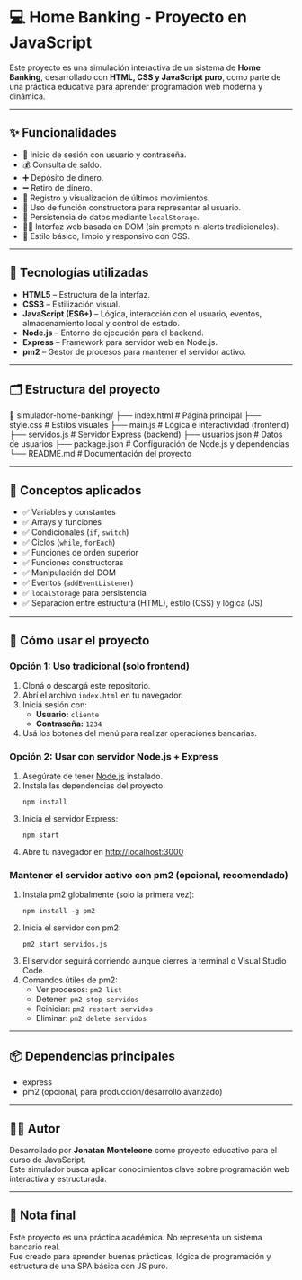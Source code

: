 # 💻 Home Banking - Proyecto en JavaScript

Este proyecto es una simulación interactiva de un sistema de **Home Banking**, desarrollado con **HTML, CSS y JavaScript puro**, como parte de una práctica educativa para aprender programación web moderna y dinámica.

---

## ✨ Funcionalidades

- 🔐 Inicio de sesión con usuario y contraseña.
- 💰 Consulta de saldo.
- ➕ Depósito de dinero.
- ➖ Retiro de dinero.
- 📜 Registro y visualización de últimos movimientos.
- 🧠 Uso de función constructora para representar al usuario.
- 💾 Persistencia de datos mediante `localStorage`.
- 👨‍💻 Interfaz web basada en DOM (sin prompts ni alerts tradicionales).
- 🎨 Estilo básico, limpio y responsivo con CSS.

---

## 🧪 Tecnologías utilizadas

- **HTML5** – Estructura de la interfaz.
- **CSS3** – Estilización visual.
- **JavaScript (ES6+)** – Lógica, interacción con el usuario, eventos, almacenamiento local y control de estado.
- **Node.js** – Entorno de ejecución para el backend.
- **Express** – Framework para servidor web en Node.js.
- **pm2** – Gestor de procesos para mantener el servidor activo.

---

## 🗂️ Estructura del proyecto

📁 simulador-home-banking/
├── index.html # Página principal
├── style.css # Estilos visuales
├── main.js # Lógica e interactividad (frontend)
├── servidos.js # Servidor Express (backend)
├── usuarios.json # Datos de usuarios
├── package.json # Configuración de Node.js y dependencias
└── README.md # Documentación del proyecto

---

## 🧠 Conceptos aplicados

- ✅ Variables y constantes  
- ✅ Arrays y funciones  
- ✅ Condicionales (`if`, `switch`)  
- ✅ Ciclos (`while`, `forEach`)  
- ✅ Funciones de orden superior  
- ✅ Funciones constructoras  
- ✅ Manipulación del DOM  
- ✅ Eventos (`addEventListener`)  
- ✅ `localStorage` para persistencia  
- ✅ Separación entre estructura (HTML), estilo (CSS) y lógica (JS)

---

## 🚀 Cómo usar el proyecto

### Opción 1: Uso tradicional (solo frontend)
1. Cloná o descargá este repositorio.
2. Abrí el archivo `index.html` en tu navegador.
3. Iniciá sesión con:
   - **Usuario:** `cliente`
   - **Contraseña:** `1234`
4. Usá los botones del menú para realizar operaciones bancarias.

### Opción 2: Usar con servidor Node.js + Express
1. Asegúrate de tener [Node.js](https://nodejs.org/) instalado.
2. Instala las dependencias del proyecto:
   ```
   npm install
   ```
3. Inicia el servidor Express:
   ```
   npm start
   ```
4. Abre tu navegador en [http://localhost:3000](http://localhost:3000)

### Mantener el servidor activo con pm2 (opcional, recomendado)
1. Instala pm2 globalmente (solo la primera vez):
   ```
   npm install -g pm2
   ```
2. Inicia el servidor con pm2:
   ```
   pm2 start servidos.js
   ```
3. El servidor seguirá corriendo aunque cierres la terminal o Visual Studio Code.
4. Comandos útiles de pm2:
   - Ver procesos: `pm2 list`
   - Detener: `pm2 stop servidos`
   - Reiniciar: `pm2 restart servidos`
   - Eliminar: `pm2 delete servidos`

---

## 📦 Dependencias principales

- express
- pm2 (opcional, para producción/desarrollo avanzado)

---

## 🧑‍💻 Autor

Desarrollado por **Jonatan Monteleone** como proyecto educativo para el curso de JavaScript.  
Este simulador busca aplicar conocimientos clave sobre programación web interactiva y estructurada.

---

## 📌 Nota final

Este proyecto es una práctica académica. No representa un sistema bancario real.  
Fue creado para aprender buenas prácticas, lógica de programación y estructura de una SPA básica con JS puro.
